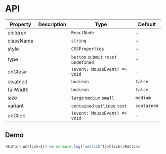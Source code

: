 # API

| Property  | Description | Type                                  | Default     |
| --------- | ----------- | ------------------------------------- | ----------- |
| children  |             | `ReactNode`                           | -           |
| className |             | `string`                              | -           |
| style     |             | `CSSProperties`                       | -           |
| type      |             | `button` `submit` `reset` `undefined` | -           |
| onClose   |             | `(event: MouseEvent) => void`         | -           |
| disabled  |             | `boolean`                             | `false`     |
| fullWidth |             | `boolean`                             | `false`     |
| size      |             | `large` `medium` `small`              | `medium`    |
| variant   |             | `contained` `outlined` `text`         | `contained` |
| onClick   |             | `(event: MouseEvent) => void`         | -           |

## Demo

```javascript
<Button onClick={() => console.log('onClick')}>Click</Button>
```
